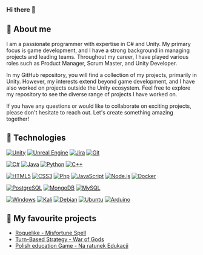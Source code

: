 ### Hi there 👋
## 🙍 About me
I am a passionate programmer with expertise in C# and Unity. My primary focus is game development, and I have a strong background in managing projects and leading teams. Throughout my career, I have played various roles such as Product Manager, Scrum Master, and Unity Developer.

In my GitHub repository, you will find a collection of my projects, primarily in Unity. However, my interests extend beyond game development, and I have also worked on projects outside the Unity ecosystem. Feel free to explore my repository to see the diverse range of projects I have worked on.

If you have any questions or would like to collaborate on exciting projects, please don't hesitate to reach out. Let's create something amazing together!

## 🔧 Technologies

[![Unity](https://img.shields.io/badge/unity-%23000000.svg?style=for-the-badge&logo=unity&logoColor=white)](https://github.com/Bartex890/)
[![Unreal Engine](https://img.shields.io/badge/unrealengine-%23313131.svg?style=for-the-badge&logo=unrealengine&logoColor=white)](https://github.com/Bartex890/)
[![Jira](https://img.shields.io/badge/jira-%230A0FFF.svg?style=for-the-badge&logo=jira&logoColor=white)](https://github.com/Bartex890/)
[![Git](https://img.shields.io/badge/-Git-black?style=flat-square&logo=git)](https://github.com/Bartex890/)

[![C#](https://img.shields.io/badge/C%23-239120?style=for-the-badge&logo=c-sharp&logoColor=white)](https://github.com/Bartex890/)
[![Java](https://img.shields.io/badge/Java-ED8B00?style=for-the-badge&logo=java&logoColor=white)](https://github.com/Bartex890/)
[![Python](https://img.shields.io/badge/Python-3776AB?style=for-the-badge&logo=python&logoColor=white)](https://github.com/Bartex890/)
[![C++](https://img.shields.io/badge/C%2B%2B-00599C?style=for-the-badge&logo=c%2B%2B&logoColor=white)](https://github.com/Bartex890/)

[![HTML5](https://img.shields.io/badge/-HTML5-E34F26?style=flat-square&logo=html5&logoColor=white)](https://github.com/Bartex890/)
[![CSS3](https://img.shields.io/badge/-CSS3-1572B6?style=flat-square&logo=css3)](https://github.com/Bartex890/)
[![Php](https://img.shields.io/badge/PHP-777BB4?style=for-the-badge&logo=php&logoColor=white)](https://github.com/Bartex890/)
[![JavaScript](https://img.shields.io/badge/-JavaScript-black?style=flat-square&logo=javascript)](https://github.com/Bartex890/)
[![Node.js](https://img.shields.io/badge/-Node.js-green?style=flat-square&logo=Node.js)](https://github.com/Bartex890/)
[![Docker](https://img.shields.io/badge/docker-%230db7ed.svg?style=for-the-badge&logo=docker&logoColor=white)](https://github.com/Bartex890/)

[![PostgreSQL](https://img.shields.io/badge/-PostgreSQL-blue?style=flat-square&logo=PostgreSQL)](https://github.com/Bartex890/)
[![MongoDB](https://img.shields.io/badge/MongoDB-%234ea94b.svg?style=for-the-badge&logo=mongodb&logoColor=white)](https://github.com/Bartex890/)
[![MySQL](https://img.shields.io/badge/mysql-%2300f.svg?style=for-the-badge&logo=mysql&logoColor=white)](https://github.com/Bartex890/)

[![Windows](https://img.shields.io/badge/Windows-0078D6?style=for-the-badge&logo=windows&logoColor=white)](https://github.com/Bartex890/)
[![Kali](https://img.shields.io/badge/Kali-268BEE?style=for-the-badge&logo=kalilinux&logoColor=white)](https://github.com/Bartex890/)
[![Debian](https://img.shields.io/badge/Debian-D70A53?style=for-the-badge&logo=debian&logoColor=white)](https://github.com/Bartex890/)
[![Ubuntu](https://img.shields.io/badge/Ubuntu-E95420?style=for-the-badge&logo=ubuntu&logoColor=white)](https://github.com/Bartex890/)
[![Arduino](https://img.shields.io/badge/-Arduino-00979D?style=for-the-badge&logo=Arduino&logoColor=white)](https://github.com/Bartex890/)

## 📕 My favourite projects

- <a href="https://github.com/Bartex890/Misfortune-Spell/">
  Roguelike - Misfortune Spell</a>

- <a href="https://github.com/Bartex890/War-Of-Gods-Build/">
  Turn-Based Strategy - War of Gods</a>

- <a href="https://github.com/Bartex890/Na-ratunek-Edukacji/">
   Polish education Game - Na ratunek Edukacji
  </a>







